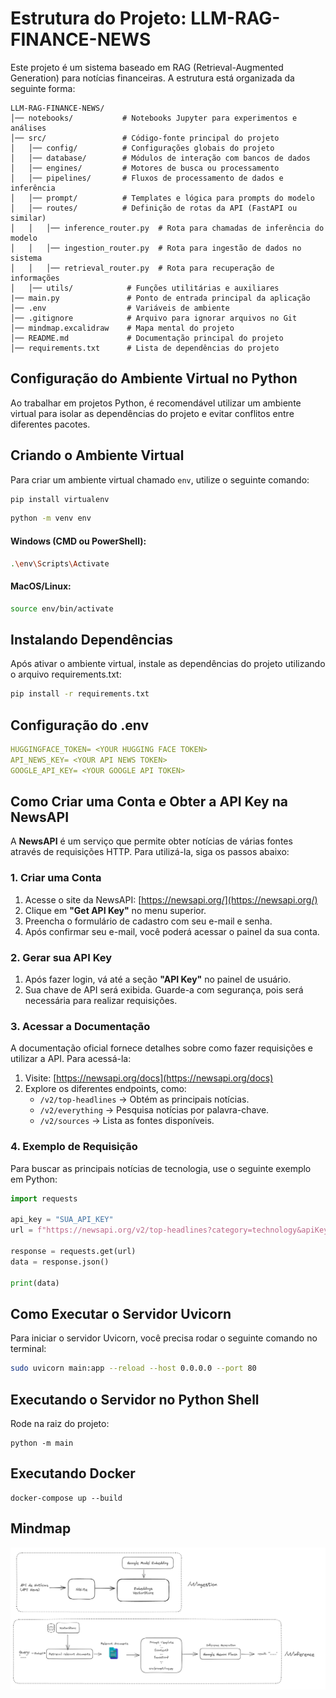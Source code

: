 
# Estrutura do Projeto: LLM-RAG-FINANCE-NEWS

Este projeto é um sistema baseado em RAG (Retrieval-Augmented Generation) para notícias financeiras. A estrutura está organizada da seguinte forma:

```plaintext
LLM-RAG-FINANCE-NEWS/
│── notebooks/           # Notebooks Jupyter para experimentos e análises
│── src/                 # Código-fonte principal do projeto
│   │── config/          # Configurações globais do projeto
│   │── database/        # Módulos de interação com bancos de dados
│   │── engines/         # Motores de busca ou processamento
│   │── pipelines/       # Fluxos de processamento de dados e inferência
│   │── prompt/          # Templates e lógica para prompts do modelo
│   │── routes/          # Definição de rotas da API (FastAPI ou similar)
│   │   │── inference_router.py  # Rota para chamadas de inferência do modelo
│   │   │── ingestion_router.py  # Rota para ingestão de dados no sistema
│   │   │── retrieval_router.py  # Rota para recuperação de informações
│   │── utils/            # Funções utilitárias e auxiliares
|── main.py               # Ponto de entrada principal da aplicação
│── .env                  # Variáveis de ambiente
│── .gitignore            # Arquivo para ignorar arquivos no Git
│── mindmap.excalidraw    # Mapa mental do projeto
│── README.md             # Documentação principal do projeto
│── requirements.txt      # Lista de dependências do projeto
```

## Configuração do Ambiente Virtual no Python  

Ao trabalhar em projetos Python, é recomendável utilizar um ambiente virtual para isolar as dependências do projeto e evitar conflitos entre diferentes pacotes.  

## Criando o Ambiente Virtual  
Para criar um ambiente virtual chamado `env`, utilize o seguinte comando: 

```sh
pip install virtualenv
```

```sh
python -m venv env
```
#### Windows (CMD ou PowerShell):

```sh
.\env\Scripts\Activate
```


#### MacOS/Linux:

```sh
source env/bin/activate
```

## Instalando Dependências
Após ativar o ambiente virtual, instale as dependências do projeto utilizando o arquivo requirements.txt:
```sh
pip install -r requirements.txt
```

## Configuração do .env

```yaml
HUGGINGFACE_TOKEN= <YOUR HUGGING FACE TOKEN>
API_NEWS_KEY= <YOUR API NEWS TOKEN>
GOOGLE_API_KEY= <YOUR GOOGLE API TOKEN>

```

## Como Criar uma Conta e Obter a API Key na NewsAPI  

A **NewsAPI** é um serviço que permite obter notícias de várias fontes através de requisições HTTP. Para utilizá-la, siga os passos abaixo:  

### 1. Criar uma Conta  
1. Acesse o site da NewsAPI: [https://newsapi.org/](https://newsapi.org/)  
2. Clique em **"Get API Key"** no menu superior.  
3. Preencha o formulário de cadastro com seu e-mail e senha.  
4. Após confirmar seu e-mail, você poderá acessar o painel da sua conta.  

### 2. Gerar sua API Key  
1. Após fazer login, vá até a seção **"API Key"** no painel de usuário.  
2. Sua chave de API será exibida. Guarde-a com segurança, pois será necessária para realizar requisições.  

### 3. Acessar a Documentação  
A documentação oficial fornece detalhes sobre como fazer requisições e utilizar a API. Para acessá-la:  
1. Visite: [https://newsapi.org/docs](https://newsapi.org/docs)  
2. Explore os diferentes endpoints, como:  
   - `/v2/top-headlines` → Obtém as principais notícias.  
   - `/v2/everything` → Pesquisa notícias por palavra-chave.  
   - `/v2/sources` → Lista as fontes disponíveis.  

### 4. Exemplo de Requisição  
Para buscar as principais notícias de tecnologia, use o seguinte exemplo em Python:  

```python
import requests

api_key = "SUA_API_KEY"
url = f"https://newsapi.org/v2/top-headlines?category=technology&apiKey={api_key}"

response = requests.get(url)
data = response.json()

print(data)
```

## Como Executar o Servidor Uvicorn

Para iniciar o servidor Uvicorn, você precisa rodar o seguinte comando no terminal:

```sh
sudo uvicorn main:app --reload --host 0.0.0.0 --port 80
```

## Executando o Servidor no Python Shell

Rode na raiz do projeto: 
```
python -m main
```


## Executando Docker 

```
docker-compose up --build
```

## Mindmap

![Mindmap](mindmap.png)